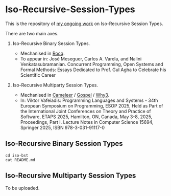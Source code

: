 # Iso-Recursive-Session-Types

This is the repository of [my ongoing work](http://ctp.di.fct.unl.pt/~mgiunti) on Iso-Recursive Session Types.

There are two main axes.

1. Iso-Recursive Binary Session Types.
   - Mechanised in [Rocq](https://github.com/rocq-prover/rocq). 
   - To appear in: 
   José Meseguer, Carlos A. Varela, and Nalini Venkatasubramanian.
   Concurrent Programming, Open Systems and Formal Methods: Essays Dedicated to Prof. Gul Agha to Celebrate his Scientific Career
   
2. Iso-Recursive Multiparty Session Types.
   - Mechanised in [Cameleer](https://github.com/ocaml-gospel/cameleer) / [Gospel](https://github.com/ocaml-gospel/gospel) / [Why3](https://gitlab.inria.fr/why3/why3).
   - In: Viktor Vafeiadis:
Programming Languages and Systems - 34th European Symposium on Programming, ESOP 2025, Held as Part of the International Joint Conferences on Theory and Practice of Software, ETAPS 2025, Hamilton, ON, Canada, May 3-8, 2025, Proceedings, Part I. Lecture Notes in Computer Science 15694, Springer 2025, ISBN 978-3-031-91117-0   


## Iso-Recursive Binary Session Types

```
cd iso-bst
cat README.md
```

## Iso-Recursive Multiparty Session Types

To be uploaded.